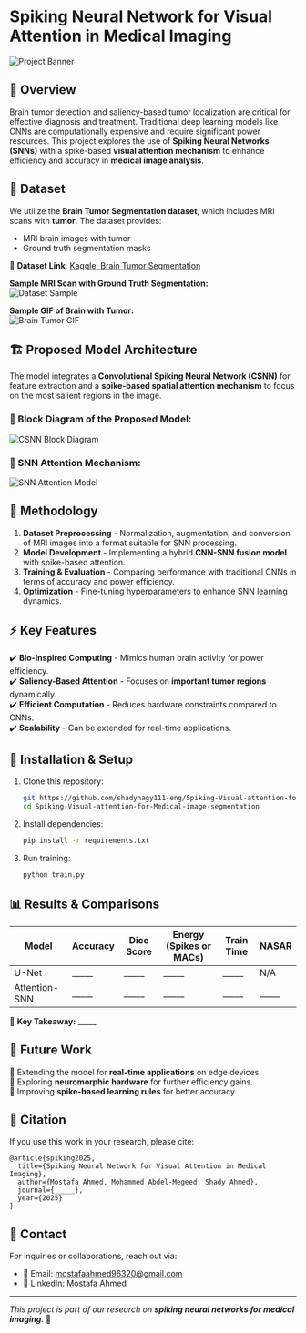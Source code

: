 # Spiking Neural Network for Visual Attention in Medical Imaging

![Project Banner](./assets/banner.png)  

## 📌 Overview
Brain tumor detection and saliency-based tumor localization are critical for effective diagnosis and treatment. Traditional deep learning models like CNNs are computationally expensive and require significant power resources. This project explores the use of **Spiking Neural Networks (SNNs)** with a spike-based **visual attention mechanism** to enhance efficiency and accuracy in **medical image analysis**.

## 🏥 Dataset
We utilize the **Brain Tumor Segmentation dataset**, which includes MRI scans with **tumor**. The dataset provides:
- MRI brain images with tumor
- Ground truth segmentation masks

📌 **Dataset Link**: [Kaggle: Brain Tumor Segmentation](https://www.kaggle.com/datasets/nikhilroxtomar/brain-tumor-segmentation)  

**Sample MRI Scan with Ground Truth Segmentation:**  
![Dataset Sample](./assets/dataset_sample.png)

**Sample GIF of Brain with Tumor:**  
![Brain Tumor GIF](./assets/patient_244.gif)

## 🏗️ Proposed Model Architecture
The model integrates a **Convolutional Spiking Neural Network (CSNN)** for feature extraction and a **spike-based spatial attention mechanism** to focus on the most salient regions in the image.

### 🔷 Block Diagram of the Proposed Model:
![CSNN Block Diagram](./assets/csnn_diagram.png)

### 🔹 SNN Attention Mechanism:
![SNN Attention Model](./assets/snn_attention.png)

## 🔬 Methodology
1. **Dataset Preprocessing** - Normalization, augmentation, and conversion of MRI images into a format suitable for SNN processing.
2. **Model Development** - Implementing a hybrid **CNN-SNN fusion model** with spike-based attention.
3. **Training & Evaluation** - Comparing performance with traditional CNNs in terms of accuracy and power efficiency.
4. **Optimization** - Fine-tuning hyperparameters to enhance SNN learning dynamics.

## ⚡ Key Features
✔️ **Bio-Inspired Computing** - Mimics human brain activity for power efficiency.  
✔️ **Saliency-Based Attention** - Focuses on **important tumor regions** dynamically.  
✔️ **Efficient Computation** - Reduces hardware constraints compared to CNNs.  
✔️ **Scalability** - Can be extended for real-time applications.  

## 🚀 Installation & Setup
1. Clone this repository:
   ```sh
   git https://github.com/shadynagy111-eng/Spiking-Visual-attention-for-Medical-image-segmentation.git
   cd Spiking-Visual-attention-for-Medical-image-segmentation
   ```
2. Install dependencies:
   ```sh
   pip install -r requirements.txt
   ```
3. Run training:
   ```sh
   python train.py 
   ```

## 📊 Results & Comparisons
| Model | Accuracy | Dice Score | Energy (Spikes or MACs) | Train Time | NASAR |
|-------|----------|------------|-------------------------|------------|-------|
| U-Net | _____ | _____ | _____ | _____ | N/A |
| Attention-SNN | _____ | _____ | _____ | _____ | _____ |
 
📌 **Key Takeaway:** _____

## 📌 Future Work
🔹 Extending the model for **real-time applications** on edge devices.  
🔹 Exploring **neuromorphic hardware** for further efficiency gains.  
🔹 Improving **spike-based learning rules** for better accuracy.  

## 📜 Citation
If you use this work in your research, please cite:
```
@article{spiking2025,
  title={Spiking Neural Network for Visual Attention in Medical Imaging},
  author={Mostafa Ahmed, Mohammed Abdel-Megeed, Shady Ahmed},
  journal={_____},
  year={2025}
}
```

## 📩 Contact
For inquiries or collaborations, reach out via:
- 📧 Email: mostafaahmed96320@gmail.com
- 🔗 LinkedIn: [Mostafa Ahmed](https://www.linkedin.com/in/mostafaahmedgalal/)

---
_This project is part of our research on **spiking neural networks for medical imaging**._ 🎯
